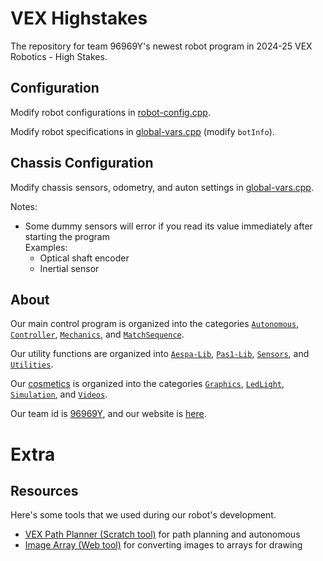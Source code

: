 # VEX Highstakes

The repository for team 96969Y's newest robot program in 2024-25 VEX Robotics - High Stakes.

## Configuration

Modify robot configurations in [robot-config.cpp](./src/robot-config.cpp).

Modify robot specifications in [global-vars.cpp](./src/global-vars.cpp) (modify `botInfo`).

## Chassis Configuration

Modify chassis sensors, odometry, and auton settings in [global-vars.cpp](./src/global-vars.cpp).

Notes:

- Some dummy sensors will error if you read its value immediately after starting the program<br>
	Examples:
	- Optical shaft encoder
	- Inertial sensor

## About

Our main control program is organized into the categories [`Autonomous`](./include/Autonomous/), [`Controller`](./include/Controller/), [`Mechanics`](./include/Mechanics/), and [`MatchSequence`](./include/MatchSequence/).

Our utility functions are organized into [`Aespa-Lib`](./include/Aespa-Lib/), [`Pas1-Lib`](./include/Pas1-Lib/), [`Sensors`](./include/Sensors/), and [`Utilities`](./include/Utilities/).

Our [cosmetics](./include/Cosmetics/) is organized into the categories [`Graphics`](./include/Cosmetics/Graphics/), [`LedLight`](./include/Cosmetics/LedLight/), [`Simulation`](./include/Cosmetics/Simulation/), and [`Videos`](./include/Cosmetics/Videos/).

Our team id is [96969Y](https://www.robotevents.com/teams/VRC/96969Y), and our website is [here](https://mariochao.github.io/vex-pas1/).

# Extra

## Resources

Here's some tools that we used during our robot's development.
- [VEX Path Planner (Scratch tool)](https://scratch.mit.edu/projects/921506148/) for path planning and autonomous
- [Image Array (Web tool)](https://mariochao.github.io/image-array/) for converting images to arrays for drawing
